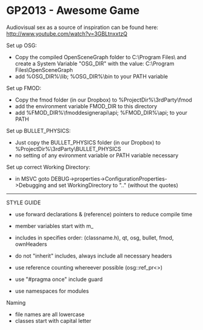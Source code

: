 GP2013 - Awesome Game
======

Audiovisual sex as a source of inspiration can be found here: http://www.youtube.com/watch?v=3GBLtnxxtzQ


Set up OSG:
- Copy the compiled OpenSceneGraph folder to C:\Program Files\ and create a System Variable "OSG_DIR" with the value: C:\Program Files\OpenSceneGraph
- add %OSG_DIR%\lib; %OSG_DIR%\bin to your PATH variable

Set up FMOD:
- Copy the fmod folder (in our Dropbox) to %ProjectDir%\3rdParty\fmod
- add the environment variable FMOD_DIR to this directory
- add %FMOD_DIR%\fmoddesignerapi\api; %FMOD_DIR%\api; to your PATH

Set up BULLET_PHYSICS:
- Just copy the BULLET_PHYSICS folder (in our Dropbox) to %ProjectDir%\3rdParty\BULLET_PHYSICS
- no setting of any evironment variable or PATH variable necessary

Set up correct Working Directory:
- in MSVC goto DEBUG->properties->ConfigurationProperties->Debugging and set WorkingDirectory to ".." (without the quotes)

___________________

STYLE GUIDE

- use forward declarations & (reference) pointers to reduce compile time

- member variables start with m_

- includes in specifies order:
	(classname.h), qt, osg, bullet, fmod, ownHeaders
- do not "inherit" includes, always include all necessary headers

- use reference counting whereever possible (osg::ref_pr<>)

- use "#pragma once" include guard

- use namespaces for modules



Naming
- file names are all lowercase
- classes start with capital letter
